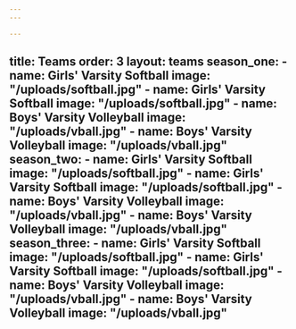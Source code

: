 ```yaml
---
---

---
```

title: Teams
order: 3
layout: teams
season_one:
    - name: Girls' Varsity Softball
      image: "/uploads/softball.jpg"
    - name: Girls' Varsity Softball
      image: "/uploads/softball.jpg"
    - name: Boys' Varsity Volleyball
      image: "/uploads/vball.jpg"
    - name: Boys' Varsity Volleyball
      image: "/uploads/vball.jpg"
season_two:
    - name: Girls' Varsity Softball
      image: "/uploads/softball.jpg"
    - name: Girls' Varsity Softball
      image: "/uploads/softball.jpg"
    - name: Boys' Varsity Volleyball
      image: "/uploads/vball.jpg"
    - name: Boys' Varsity Volleyball
      image: "/uploads/vball.jpg"
season_three:
    - name: Girls' Varsity Softball
      image: "/uploads/softball.jpg"
    - name: Girls' Varsity Softball
      image: "/uploads/softball.jpg"
    - name: Boys' Varsity Volleyball
      image: "/uploads/vball.jpg"
    - name: Boys' Varsity Volleyball
      image: "/uploads/vball.jpg"
---